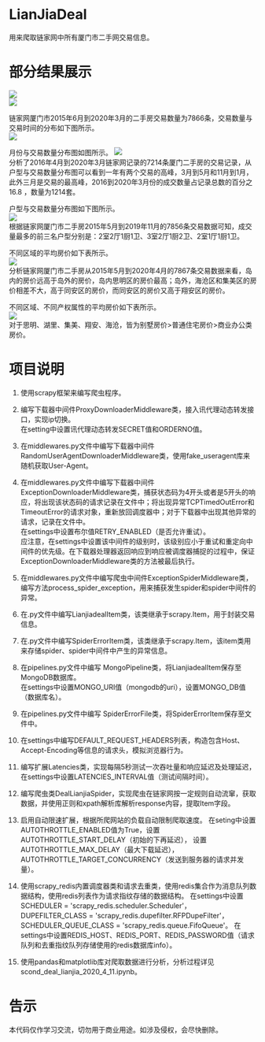 # LianJiaDeal

用来爬取链家网中所有厦门市二手网交易信息。
# 部分结果展示
![](https://github.com/cyhleo/LianJiaDeal/blob/master/image/lianjia_mongo_result.png)      
![](https://github.com/cyhleo/LianJiaDeal/blob/master/image/web_lianjia_deal.png)     

链家网厦门市2015年6月到2020年3月的二手房交易数量为7866条，交易数量与交易时间的分布如下图所示。   
![](https://github.com/cyhleo/LianJiaDeal/blob/master/image/num_time.png)   

月份与交易数量分布图如图所示。
![](https://github.com/cyhleo/LianJiaDeal/blob/master/image/month_num.png)         
分析了2016年4月到2020年3月链家网记录的7214条厦门二手房的交易记录，从户型与交易数量分布图可以看到一年有两个交易的高峰，3月到5月和11月到1月，此外三月是交易的最高峰，2016到2020年3月份的成交数量占记录总数的百分之16.8 ，数量为1214套。   

户型与交易数量分布图如下图所示。   
![](https://github.com/cyhleo/LianJiaDeal/blob/master/image/type_num.png)   
根据链家网厦门市二手房2015年5月到2019年11月的7856条交易数据可知，成交量最多的前三名户型分别是：2室2厅1厨1卫、3室2厅1厨2卫、2室1厅1厨1卫。

不同区域的平均房价如下表所示。    
![](https://github.com/cyhleo/LianJiaDeal/blob/master/image/reg_price.png)   
分析链家网厦门市二手房从2015年5月到2020年4月的7867条交易数据来看，岛内的房价远高于岛外的房价，岛内思明区的房价最高；岛外，海沧区和集美区的房价相差不大，高于同安区的房价，而同安区的房价又高于翔安区的房价。   

不同区域、不同产权属性的平均房价如下表所示。   
![](https://github.com/cyhleo/LianJiaDeal/blob/master/image/pro_price.png)    
对于思明、湖里、集美、翔安、海沧，皆为别墅房价>普通住宅房价>商业办公类房价。   
# 项目说明
1. 使用scrapy框架来编写爬虫程序。  

2. 编写下载器中间件ProxyDownloaderMiddleware类，接入讯代理动态转发接口，实现ip切换。   
在setting中设置讯代理动态转发SECRET值和ORDERNO值。

3. 在middlewares.py文件中编写下载器中间件RandomUserAgentDownloaderMiddleware类，使用fake_useragent库来随机获取User-Agent。

4. 在middlewares.py文件中编写下载器中间件ExceptionDownloaderMiddleware类，捕获状态码为4开头或者是5开头的响应，将出现该状态码的请求记录在文件中；将出现异常TCPTimedOutError和TimeoutError的请求对象，重新放回调度器中；对于下载器中出现其他异常的请求，记录在文件中。     
在settings中设置布尔值RETRY_ENABLED（是否允许重试）。     
应注意，在settings中设置该中间件的级别时，该级别应小于重试和重定向中间件的优先级。在下载器处理器返回响应到响应被调度器捕捉的过程中，保证ExceptionDownloaderMiddleware类的方法被最后执行。

5. 在middlewares.py文件中编写爬虫中间件ExceptionSpiderMiddleware类，编写方法process_spider_exception，用来捕获发生spider和spider中间件的异常。

6. 在.py文件中编写LianjiadealItem类，该类继承于scrapy.Item，用于封装交易信息。

7. 在.py文件中编写SpiderErrorItem类，该类继承于scrapy.Item，该item类用来存储spider、spider中间件中产生的异常信息。

8. 在pipelines.py文件中编写 MongoPipeline类，将LianjiadealItem保存至MongoDB数据库。     
在settings中设置MONGO_URI值（mongodb的uri），设置MONGO_DB值（数据库名）。

9. 在pipelines.py文件中编写 SpiderErrorFile类，将SpiderErrorItem保存至文件中。 

10. 在settings中编写DEFAULT_REQUEST_HEADERS列表，构造包含Host、Accept-Encoding等信息的请求头，模拟浏览器行为。

11. 编写扩展Latencies类，实现每隔5秒测试一次吞吐量和响应延迟及处理延迟，    
在settings中设置LATENCIES_INTERVAL值（测试间隔时间）。

12. 编写爬虫类DealLianjiaSpider，实现爬虫在链家网按一定规则自动流窜，获取数据，并使用正则和xpath解析库解析response内容，提取Item字段。

13. 启用自动限速扩展，根据所爬网站的负载自动限制爬取速度。    在seting中设置AUTOTHROTTLE_ENABLED值为True，设置AUTOTHROTTLE_START_DELAY（初始的下再延迟）， 设置AUTOTHROTTLE_MAX_DELAY（最大下载延迟），AUTOTHROTTLE_TARGET_CONCURRENCY（发送到服务器的请求并发量）。

14. 使用scrapy_redis内置调度器类和请求去重类，使用redis集合作为消息队列数据结构，使用redis列表作为请求指纹存储的数据结构。    在settings中设置SCHEDULER = 'scrapy_redis.scheduler.Scheduler'，DUPEFILTER_CLASS = 'scrapy_redis.dupefilter.RFPDupeFilter'， SCHEDULER_QUEUE_CLASS = 'scrapy_redis.queue.FifoQueue'。
在settings中设置REDIS_HOST、REDIS_PORT、REDIS_PASSWORD值（请求队列和去重指纹队列存储使用的redis数据库info）。

15. 使用pandas和matplotlib库对爬取数据进行分析，分析过程详见scond_deal_lianjia_2020_4_11.ipynb。

# 告示
本代码仅作学习交流，切勿用于商业用途。如涉及侵权，会尽快删除。
